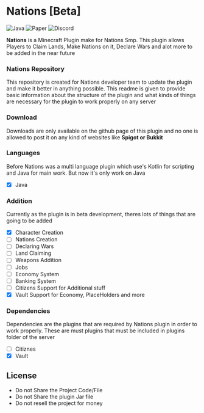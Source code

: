 # Nations [Beta]

![Java](https://img.shields.io/badge/java-%23ED8B00.svg?style=for-the-badge&logo=java&logoColor=white&logoWidth=40)
![Paper](https://img.shields.io/badge/paper-%23808080.svg?style=for-the-badge&logo=paper&logoColor=black)
![Discord](https://img.shields.io/discord/1149050814434914387?color=5865F2&label=Discord&logo=Discord&labelColor=23272a&style=for-the-badge)


**Nations** is a Minecraft Plugin make for Nations Smp. This plugin allows Players to Claim Lands, Make Nations on it, Declare Wars and alot more to be added in the near future

### Nations Repository
This repository is created for Nations developer team to update the plugin and make it better in anything possible. This readme is given to provide basic information about the structure of the plugin and what kinds of things are necessary for the plugin to work properly on any server

### Download
Downloads are only available on the github page of this plugin and no one is allowed to post it on any kind of websites like **Spigot or Bukkit**

### Languages
Before Nations was a multi language plugin which use's Kotlin for scripting and Java for main work. But now it's only work on Java
- [x] Java

### Addition
Currently as the plugin is in beta development, theres lots of things that are going to be added
- [x] Character Creation
- [ ] Nations Creation
- [ ] Declaring Wars
- [ ] Land Claiming
- [ ] Weapons Addition
- [ ] Jobs
- [ ] Economy System
- [ ] Banking System
- [ ] Citizens Support for Additional stuff
- [x] Vault Support for Economy, PlaceHolders and more

### Dependencies
Dependencies are the plugins that are required by Nations plugin in order to work properly. These are must plugins that must be included in plugins folder of the server
- [ ] Citiznes
- [x] Vault

## License
- Do not Share the Project Code/File
- Do not Share the plugin Jar file
- Do not resell the project for money
